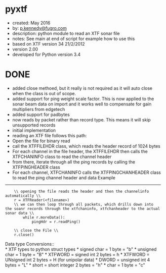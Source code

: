 pyxtf
=====
* created:       May 2016
* by:            p.kennedy@fugro.com
* description:   python module to read an XTF sonar file
* notes:         See main at end of script for example how to use this
* based on XTF version 34 21/2/2012
* version 2.00
* developed for Python version 3.4 

DONE
====
* added close methoed, but it really is not required as it will auto close when the class is out of scope.
* added support for ping weight scale factor.  This is now applied to the sonar beam data on import and it works well to compensate for gain multipliers from edgetech 
* added support for padbytes
* now reads by packet rather than record type.  This means it will skip unsupported records 
* initial implementation
* reading an XTF file follows this path:
* Open the file for binary read
* call the XTFFILEHDR class, which reads the header record of 1024 bytes
* For each channel in the file header, the XTFFILEHDR then calls the XTFCHANINFO class to read the channel header
* from there, iterate through all the ping records by calling the XTFPINGHEADER class
* For each channel, XTFCHANINFO calls the XTFPINGCHANHEADER class to read the ping channel header and data
Example
-------
```
    \\ opening the file reads the header and then the channelinfo automatically \\
    r = XTFReader(<filename>)
    \\ we can then loop through all packets, which drills down into the soanr records through the xtfchaninfo, xtfchanheader to the actual sonar data \\ 
        while r.moreData():
            pingHdr = r.readPing()
       
    \\ close the File \\
    r.close()
```
Data type Conversions::     
    * XTF types to python struct types
    * signed char = 1 byte = "b"
    * unsigned char = 1 byte = "B"
    * XTFWORD = signed int 2 bytes = h
    * XTFWORD = UNsigned int 2 bytes = H (for unipolar data)
    * DWORD = unsigned int 4 bytes = "L"
    * short = short integer 2 bytes = "h"
    * char = 1 byte = "c"
